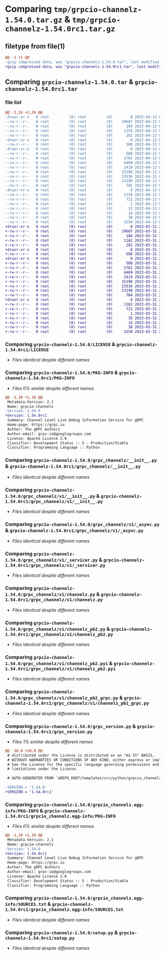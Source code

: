 # Comparing `tmp/grpcio-channelz-1.54.0.tar.gz` & `tmp/grpcio-channelz-1.54.0rc1.tar.gz`

## filetype from file(1)

```diff
@@ -1 +1 @@
-gzip compressed data, was "grpcio-channelz-1.54.0.tar", last modified: Thu Apr 13 00:49:21 2023, max compression
+gzip compressed data, was "grpcio-channelz-1.54.0rc1.tar", last modified: Fri Mar 31 21:34:14 2023, max compression
```

## Comparing `grpcio-channelz-1.54.0.tar` & `grpcio-channelz-1.54.0rc1.tar`

### file list

```diff
@@ -1,24 +1,24 @@
-drwxr-xr-x   0 root         (0) root         (0)        0 2023-04-13 00:49:21.819449 grpcio-channelz-1.54.0/
--rw-r--r--   0 root         (0) root         (0)    29687 2023-04-13 00:49:21.000000 grpcio-channelz-1.54.0/LICENSE
--rw-r--r--   0 root         (0) root         (0)      104 2023-04-13 00:42:03.000000 grpcio-channelz-1.54.0/MANIFEST.in
--rw-r--r--   0 root         (0) root         (0)     1159 2023-04-13 00:49:21.819449 grpcio-channelz-1.54.0/PKG-INFO
--rw-r--r--   0 root         (0) root         (0)      281 2023-04-13 00:42:03.000000 grpcio-channelz-1.54.0/README.rst
-drwxr-xr-x   0 root         (0) root         (0)        0 2023-04-13 00:49:21.811449 grpcio-channelz-1.54.0/grpc_channelz/
--rw-r--r--   0 root         (0) root         (0)      580 2023-04-13 00:42:03.000000 grpcio-channelz-1.54.0/grpc_channelz/__init__.py
-drwxr-xr-x   0 root         (0) root         (0)        0 2023-04-13 00:49:21.815449 grpcio-channelz-1.54.0/grpc_channelz/v1/
--rw-r--r--   0 root         (0) root         (0)      580 2023-04-13 00:42:03.000000 grpcio-channelz-1.54.0/grpc_channelz/v1/__init__.py
--rw-r--r--   0 root         (0) root         (0)     2761 2023-04-13 00:42:03.000000 grpcio-channelz-1.54.0/grpc_channelz/v1/_async.py
--rw-r--r--   0 root         (0) root         (0)     4469 2023-04-13 00:42:03.000000 grpcio-channelz-1.54.0/grpc_channelz/v1/_servicer.py
--rw-r--r--   0 root         (0) root         (0)     2419 2023-04-13 00:42:03.000000 grpcio-channelz-1.54.0/grpc_channelz/v1/channelz.py
--rw-r--r--   0 root         (0) root         (0)    15398 2023-04-13 00:49:21.000000 grpcio-channelz-1.54.0/grpc_channelz/v1/channelz_pb2.py
--rw-r--r--   0 root         (0) root         (0)    23536 2023-04-13 00:49:21.000000 grpcio-channelz-1.54.0/grpc_channelz/v1/channelz_pb2.pyi
--rw-r--r--   0 root         (0) root         (0)    13199 2023-04-13 00:49:21.000000 grpcio-channelz-1.54.0/grpc_channelz/v1/channelz_pb2_grpc.py
--rw-r--r--   0 root         (0) root         (0)      701 2023-04-13 00:42:03.000000 grpcio-channelz-1.54.0/grpc_version.py
-drwxr-xr-x   0 root         (0) root         (0)        0 2023-04-13 00:49:21.815449 grpcio-channelz-1.54.0/grpcio_channelz.egg-info/
--rw-r--r--   0 root         (0) root         (0)     1159 2023-04-13 00:49:21.000000 grpcio-channelz-1.54.0/grpcio_channelz.egg-info/PKG-INFO
--rw-r--r--   0 root         (0) root         (0)      721 2023-04-13 00:49:21.000000 grpcio-channelz-1.54.0/grpcio_channelz.egg-info/SOURCES.txt
--rw-r--r--   0 root         (0) root         (0)        1 2023-04-13 00:49:21.000000 grpcio-channelz-1.54.0/grpcio_channelz.egg-info/dependency_links.txt
--rw-r--r--   0 root         (0) root         (0)       32 2023-04-13 00:49:21.000000 grpcio-channelz-1.54.0/grpcio_channelz.egg-info/requires.txt
--rw-r--r--   0 root         (0) root         (0)       14 2023-04-13 00:49:21.000000 grpcio-channelz-1.54.0/grpcio_channelz.egg-info/top_level.txt
--rw-r--r--   0 root         (0) root         (0)       38 2023-04-13 00:49:21.819449 grpcio-channelz-1.54.0/setup.cfg
--rw-r--r--   0 root         (0) root         (0)     3250 2023-04-13 00:42:03.000000 grpcio-channelz-1.54.0/setup.py
+drwxr-xr-x   0 root         (0) root         (0)        0 2023-03-31 21:34:14.719330 grpcio-channelz-1.54.0rc1/
+-rw-r--r--   0 root         (0) root         (0)    29687 2023-03-31 21:34:14.000000 grpcio-channelz-1.54.0rc1/LICENSE
+-rw-r--r--   0 root         (0) root         (0)      104 2023-03-31 21:09:23.000000 grpcio-channelz-1.54.0rc1/MANIFEST.in
+-rw-r--r--   0 root         (0) root         (0)     1162 2023-03-31 21:34:14.719330 grpcio-channelz-1.54.0rc1/PKG-INFO
+-rw-r--r--   0 root         (0) root         (0)      281 2023-03-31 21:09:23.000000 grpcio-channelz-1.54.0rc1/README.rst
+drwxr-xr-x   0 root         (0) root         (0)        0 2023-03-31 21:34:14.703328 grpcio-channelz-1.54.0rc1/grpc_channelz/
+-rw-r--r--   0 root         (0) root         (0)      580 2023-03-31 21:09:23.000000 grpcio-channelz-1.54.0rc1/grpc_channelz/__init__.py
+drwxr-xr-x   0 root         (0) root         (0)        0 2023-03-31 21:34:14.715329 grpcio-channelz-1.54.0rc1/grpc_channelz/v1/
+-rw-r--r--   0 root         (0) root         (0)      580 2023-03-31 21:09:23.000000 grpcio-channelz-1.54.0rc1/grpc_channelz/v1/__init__.py
+-rw-r--r--   0 root         (0) root         (0)     2761 2023-03-31 21:09:23.000000 grpcio-channelz-1.54.0rc1/grpc_channelz/v1/_async.py
+-rw-r--r--   0 root         (0) root         (0)     4469 2023-03-31 21:09:23.000000 grpcio-channelz-1.54.0rc1/grpc_channelz/v1/_servicer.py
+-rw-r--r--   0 root         (0) root         (0)     2419 2023-03-31 21:09:23.000000 grpcio-channelz-1.54.0rc1/grpc_channelz/v1/channelz.py
+-rw-r--r--   0 root         (0) root         (0)    15398 2023-03-31 21:34:14.000000 grpcio-channelz-1.54.0rc1/grpc_channelz/v1/channelz_pb2.py
+-rw-r--r--   0 root         (0) root         (0)    23536 2023-03-31 21:34:14.000000 grpcio-channelz-1.54.0rc1/grpc_channelz/v1/channelz_pb2.pyi
+-rw-r--r--   0 root         (0) root         (0)    13199 2023-03-31 21:34:14.000000 grpcio-channelz-1.54.0rc1/grpc_channelz/v1/channelz_pb2_grpc.py
+-rw-r--r--   0 root         (0) root         (0)      704 2023-03-31 21:09:23.000000 grpcio-channelz-1.54.0rc1/grpc_version.py
+drwxr-xr-x   0 root         (0) root         (0)        0 2023-03-31 21:34:14.715329 grpcio-channelz-1.54.0rc1/grpcio_channelz.egg-info/
+-rw-r--r--   0 root         (0) root         (0)     1162 2023-03-31 21:34:14.000000 grpcio-channelz-1.54.0rc1/grpcio_channelz.egg-info/PKG-INFO
+-rw-r--r--   0 root         (0) root         (0)      721 2023-03-31 21:34:14.000000 grpcio-channelz-1.54.0rc1/grpcio_channelz.egg-info/SOURCES.txt
+-rw-r--r--   0 root         (0) root         (0)        1 2023-03-31 21:34:14.000000 grpcio-channelz-1.54.0rc1/grpcio_channelz.egg-info/dependency_links.txt
+-rw-r--r--   0 root         (0) root         (0)       35 2023-03-31 21:34:14.000000 grpcio-channelz-1.54.0rc1/grpcio_channelz.egg-info/requires.txt
+-rw-r--r--   0 root         (0) root         (0)       14 2023-03-31 21:34:14.000000 grpcio-channelz-1.54.0rc1/grpcio_channelz.egg-info/top_level.txt
+-rw-r--r--   0 root         (0) root         (0)       38 2023-03-31 21:34:14.719330 grpcio-channelz-1.54.0rc1/setup.cfg
+-rw-r--r--   0 root         (0) root         (0)     3250 2023-03-31 21:09:23.000000 grpcio-channelz-1.54.0rc1/setup.py
```

### Comparing `grpcio-channelz-1.54.0/LICENSE` & `grpcio-channelz-1.54.0rc1/LICENSE`

 * *Files identical despite different names*

### Comparing `grpcio-channelz-1.54.0/PKG-INFO` & `grpcio-channelz-1.54.0rc1/PKG-INFO`

 * *Files 0% similar despite different names*

```diff
@@ -1,10 +1,10 @@
 Metadata-Version: 2.1
 Name: grpcio-channelz
-Version: 1.54.0
+Version: 1.54.0rc1
 Summary: Channel Level Live Debug Information Service for gRPC
 Home-page: https://grpc.io
 Author: The gRPC Authors
 Author-email: grpc-io@googlegroups.com
 License: Apache License 2.0
 Classifier: Development Status :: 5 - Production/Stable
 Classifier: Programming Language :: Python
```

### Comparing `grpcio-channelz-1.54.0/grpc_channelz/__init__.py` & `grpcio-channelz-1.54.0rc1/grpc_channelz/__init__.py`

 * *Files identical despite different names*

### Comparing `grpcio-channelz-1.54.0/grpc_channelz/v1/__init__.py` & `grpcio-channelz-1.54.0rc1/grpc_channelz/v1/__init__.py`

 * *Files identical despite different names*

### Comparing `grpcio-channelz-1.54.0/grpc_channelz/v1/_async.py` & `grpcio-channelz-1.54.0rc1/grpc_channelz/v1/_async.py`

 * *Files identical despite different names*

### Comparing `grpcio-channelz-1.54.0/grpc_channelz/v1/_servicer.py` & `grpcio-channelz-1.54.0rc1/grpc_channelz/v1/_servicer.py`

 * *Files identical despite different names*

### Comparing `grpcio-channelz-1.54.0/grpc_channelz/v1/channelz.py` & `grpcio-channelz-1.54.0rc1/grpc_channelz/v1/channelz.py`

 * *Files identical despite different names*

### Comparing `grpcio-channelz-1.54.0/grpc_channelz/v1/channelz_pb2.py` & `grpcio-channelz-1.54.0rc1/grpc_channelz/v1/channelz_pb2.py`

 * *Files identical despite different names*

### Comparing `grpcio-channelz-1.54.0/grpc_channelz/v1/channelz_pb2.pyi` & `grpcio-channelz-1.54.0rc1/grpc_channelz/v1/channelz_pb2.pyi`

 * *Files identical despite different names*

### Comparing `grpcio-channelz-1.54.0/grpc_channelz/v1/channelz_pb2_grpc.py` & `grpcio-channelz-1.54.0rc1/grpc_channelz/v1/channelz_pb2_grpc.py`

 * *Files identical despite different names*

### Comparing `grpcio-channelz-1.54.0/grpc_version.py` & `grpcio-channelz-1.54.0rc1/grpc_version.py`

 * *Files 1% similar despite different names*

```diff
@@ -10,8 +10,8 @@
 # distributed under the License is distributed on an "AS IS" BASIS,
 # WITHOUT WARRANTIES OR CONDITIONS OF ANY KIND, either express or implied.
 # See the License for the specific language governing permissions and
 # limitations under the License.
 
 # AUTO-GENERATED FROM `$REPO_ROOT/templates/src/python/grpcio_channelz/grpc_version.py.template`!!!
 
-VERSION = '1.54.0'
+VERSION = '1.54.0rc1'
```

### Comparing `grpcio-channelz-1.54.0/grpcio_channelz.egg-info/PKG-INFO` & `grpcio-channelz-1.54.0rc1/grpcio_channelz.egg-info/PKG-INFO`

 * *Files 0% similar despite different names*

```diff
@@ -1,10 +1,10 @@
 Metadata-Version: 2.1
 Name: grpcio-channelz
-Version: 1.54.0
+Version: 1.54.0rc1
 Summary: Channel Level Live Debug Information Service for gRPC
 Home-page: https://grpc.io
 Author: The gRPC Authors
 Author-email: grpc-io@googlegroups.com
 License: Apache License 2.0
 Classifier: Development Status :: 5 - Production/Stable
 Classifier: Programming Language :: Python
```

### Comparing `grpcio-channelz-1.54.0/grpcio_channelz.egg-info/SOURCES.txt` & `grpcio-channelz-1.54.0rc1/grpcio_channelz.egg-info/SOURCES.txt`

 * *Files identical despite different names*

### Comparing `grpcio-channelz-1.54.0/setup.py` & `grpcio-channelz-1.54.0rc1/setup.py`

 * *Files identical despite different names*

